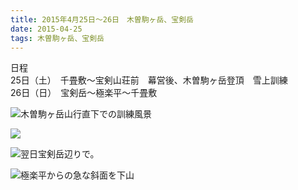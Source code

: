 ```yaml
---
title: 2015年4月25日～26日　木曽駒ヶ岳、宝剣岳
date: 2015-04-25 
tags: 木曽駒ヶ岳、宝剣岳
---
```


日程  
25日（土）　千畳敷～宝剣山荘前　幕営後、木曽駒ヶ岳登頂　雪上訓練  
26日（日）　宝剣岳～極楽平～千畳敷  

![木曽駒ヶ岳山行直下での訓練風景](/2015/04/25/20150425/10171679_824521130963008_1979489990140227797_n_2.jpg)  


![](/2015/04/25/20150425/10930072_824521094296345_644237959166470377_n.jpg)  

![翌日宝剣岳辺りで。](/2015/04/25/20150425/11188233_824521244296330_8699839622763155575_n.jpg)  


![極楽平からの急な斜面を下山](/2015/04/25/20150425/10410230_824521327629655_2952742366144070618_n.jpg)  


